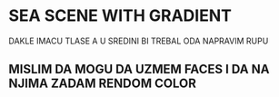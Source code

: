 # SEA SCENE WITH GRADIENT

DAKLE IMACU TLASE A U SREDINI BI TREBAL ODA NAPRAVIM RUPU

## MISLIM DA MOGU DA UZMEM FACES I DA NA NJIMA ZADAM RENDOM COLOR


